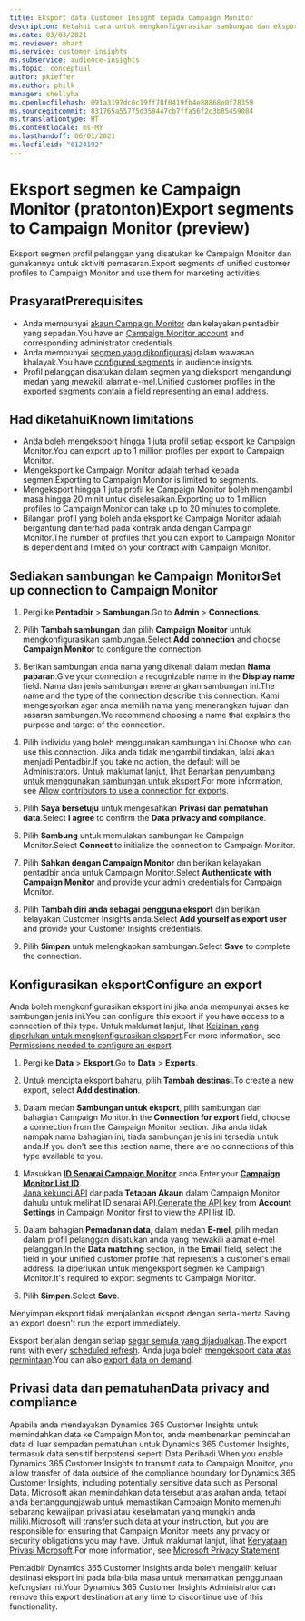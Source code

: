 ```yaml
---
title: Eksport data Customer Insight kepada Campaign Monitor
description: Ketahui cara untuk mengkonfigurasikan sambungan dan eksport ke Campaign Monitor.
ms.date: 03/03/2021
ms.reviewer: mhart
ms.service: customer-insights
ms.subservice: audience-insights
ms.topic: conceptual
author: pkieffer
ms.author: philk
manager: shellyha
ms.openlocfilehash: 091a3197dc0c19ff78f0419fb4e88868e0f78359
ms.sourcegitcommit: 831765a55775d358447cb7ffa56f2c3b85459084
ms.translationtype: HT
ms.contentlocale: ms-MY
ms.lasthandoff: 06/01/2021
ms.locfileid: "6124192"
---
```

# <a name="export-segments-to-campaign-monitor-preview"></a><span data-ttu-id="45b06-103">Eksport segmen ke Campaign Monitor (pratonton)</span><span class="sxs-lookup"><span data-stu-id="45b06-103">Export segments to Campaign Monitor (preview)</span></span>

<span data-ttu-id="45b06-104">Eksport segmen profil pelanggan yang disatukan ke Campaign Monitor dan gunakannya untuk aktiviti pemasaran.</span><span class="sxs-lookup"><span data-stu-id="45b06-104">Export segments of unified customer profiles to Campaign Monitor and use them for marketing activities.</span></span>

## <a name="prerequisites"></a><span data-ttu-id="45b06-105">Prasyarat</span><span class="sxs-lookup"><span data-stu-id="45b06-105">Prerequisites</span></span>

-   <span data-ttu-id="45b06-106">Anda mempunyai [akaun Campaign Monitor](https://www.campaignmonitor.com/) dan kelayakan pentadbir yang sepadan.</span><span class="sxs-lookup"><span data-stu-id="45b06-106">You have an [Campaign Monitor account](https://www.campaignmonitor.com/) and corresponding administrator credentials.</span></span>
-   <span data-ttu-id="45b06-107">Anda mempunyai [segmen yang dikonfigurasi](segments.md) dalam wawasan khalayak.</span><span class="sxs-lookup"><span data-stu-id="45b06-107">You have [configured segments](segments.md) in audience insights.</span></span>
-   <span data-ttu-id="45b06-108">Profil pelanggan disatukan dalam segmen yang dieksport mengandungi medan yang mewakili alamat e-mel.</span><span class="sxs-lookup"><span data-stu-id="45b06-108">Unified customer profiles in the exported segments contain a field representing an email address.</span></span>

## <a name="known-limitations"></a><span data-ttu-id="45b06-109">Had diketahui</span><span class="sxs-lookup"><span data-stu-id="45b06-109">Known limitations</span></span>

- <span data-ttu-id="45b06-110">Anda boleh mengeksport hingga 1 juta profil setiap eksport ke Campaign Monitor.</span><span class="sxs-lookup"><span data-stu-id="45b06-110">You can export up to 1 million profiles per export to Campaign Monitor.</span></span>
- <span data-ttu-id="45b06-111">Mengeksport ke Campaign Monitor adalah terhad kepada segmen.</span><span class="sxs-lookup"><span data-stu-id="45b06-111">Exporting to Campaign Monitor is limited to segments.</span></span>
- <span data-ttu-id="45b06-112">Mengeksport hingga 1 juta profil ke Campaign Monitor boleh mengambil masa hingga 20 minit untuk diselesaikan.</span><span class="sxs-lookup"><span data-stu-id="45b06-112">Exporting up to 1 million profiles to Campaign Monitor can take up to 20 minutes to complete.</span></span> 
- <span data-ttu-id="45b06-113">Bilangan profil yang boleh anda eksport ke Campaign Monitor adalah bergantung dan terhad pada kontrak anda dengan Campaign Monitor.</span><span class="sxs-lookup"><span data-stu-id="45b06-113">The number of profiles that you can export to Campaign Monitor is dependent and limited on your contract with Campaign Monitor.</span></span>

## <a name="set-up-connection-to-campaign-monitor"></a><span data-ttu-id="45b06-114">Sediakan sambungan ke Campaign Monitor</span><span class="sxs-lookup"><span data-stu-id="45b06-114">Set up connection to Campaign Monitor</span></span>

1. <span data-ttu-id="45b06-115">Pergi ke **Pentadbir** > **Sambungan**.</span><span class="sxs-lookup"><span data-stu-id="45b06-115">Go to **Admin** > **Connections**.</span></span>

1. <span data-ttu-id="45b06-116">Pilih **Tambah sambungan** dan pilih **Campaign Monitor** untuk mengkonfigurasikan sambungan.</span><span class="sxs-lookup"><span data-stu-id="45b06-116">Select **Add connection** and choose **Campaign Monitor** to configure the connection.</span></span>

1. <span data-ttu-id="45b06-117">Berikan sambungan anda nama yang dikenali dalam medan **Nama paparan**.</span><span class="sxs-lookup"><span data-stu-id="45b06-117">Give your connection a recognizable name in the **Display name** field.</span></span> <span data-ttu-id="45b06-118">Nama dan jenis sambungan menerangkan sambungan ini.</span><span class="sxs-lookup"><span data-stu-id="45b06-118">The name and the type of the connection describe this connection.</span></span> <span data-ttu-id="45b06-119">Kami mengesyorkan agar anda memilih nama yang menerangkan tujuan dan sasaran sambungan.</span><span class="sxs-lookup"><span data-stu-id="45b06-119">We recommend choosing a name that explains the purpose and target of the connection.</span></span>

1. <span data-ttu-id="45b06-120">Pilih individu yang boleh menggunakan sambungan ini.</span><span class="sxs-lookup"><span data-stu-id="45b06-120">Choose who can use this connection.</span></span> <span data-ttu-id="45b06-121">Jika anda tidak mengambil tindakan, lalai akan menjadi Pentadbir.</span><span class="sxs-lookup"><span data-stu-id="45b06-121">If you take no action, the default will be Administrators.</span></span> <span data-ttu-id="45b06-122">Untuk maklumat lanjut, lihat [Benarkan penyumbang untuk menggunakan sambungan untuk eksport](connections.md#allow-contributors-to-use-a-connection-for-exports).</span><span class="sxs-lookup"><span data-stu-id="45b06-122">For more information, see [Allow contributors to use a connection for exports](connections.md#allow-contributors-to-use-a-connection-for-exports).</span></span>

1. <span data-ttu-id="45b06-123">Pilih **Saya bersetuju** untuk mengesahkan **Privasi dan pematuhan data**.</span><span class="sxs-lookup"><span data-stu-id="45b06-123">Select **I agree** to confirm the **Data privacy and compliance**.</span></span>

1. <span data-ttu-id="45b06-124">Pilih **Sambung** untuk memulakan sambungan ke Campaign Monitor.</span><span class="sxs-lookup"><span data-stu-id="45b06-124">Select **Connect** to initialize the connection to Campaign Monitor.</span></span>

1. <span data-ttu-id="45b06-125">Pilih **Sahkan dengan Campaign Monitor** dan berikan kelayakan pentadbir anda untuk Campaign Monitor.</span><span class="sxs-lookup"><span data-stu-id="45b06-125">Select **Authenticate with Campaign Monitor** and provide your admin credentials for Campaign Monitor.</span></span>

1. <span data-ttu-id="45b06-126">Pilih **Tambah diri anda sebagai pengguna eksport** dan berikan kelayakan Customer Insights anda.</span><span class="sxs-lookup"><span data-stu-id="45b06-126">Select **Add yourself as export user** and provide your Customer Insights credentials.</span></span>

1. <span data-ttu-id="45b06-127">Pilih **Simpan** untuk melengkapkan sambungan.</span><span class="sxs-lookup"><span data-stu-id="45b06-127">Select **Save** to complete the connection.</span></span>

## <a name="configure-an-export"></a><span data-ttu-id="45b06-128">Konfigurasikan eksport</span><span class="sxs-lookup"><span data-stu-id="45b06-128">Configure an export</span></span>

<span data-ttu-id="45b06-129">Anda boleh mengkonfigurasikan eksport ini jika anda mempunyai akses ke sambungan jenis ini.</span><span class="sxs-lookup"><span data-stu-id="45b06-129">You can configure this export if you have access to a connection of this type.</span></span> <span data-ttu-id="45b06-130">Untuk maklumat lanjut, lihat [Keizinan yang diperlukan untuk mengkonfigurasikan eksport](export-destinations.md#set-up-a-new-export).</span><span class="sxs-lookup"><span data-stu-id="45b06-130">For more information, see [Permissions needed to configure an export](export-destinations.md#set-up-a-new-export).</span></span>

1. <span data-ttu-id="45b06-131">Pergi ke **Data** > **Eksport**.</span><span class="sxs-lookup"><span data-stu-id="45b06-131">Go to **Data** > **Exports**.</span></span>

1. <span data-ttu-id="45b06-132">Untuk mencipta eksport baharu, pilih **Tambah destinasi**.</span><span class="sxs-lookup"><span data-stu-id="45b06-132">To create a new export, select **Add destination**.</span></span>

1. <span data-ttu-id="45b06-133">Dalam medan **Sambungan untuk eksport**, pilih sambungan dari bahagian Campaign Monitor.</span><span class="sxs-lookup"><span data-stu-id="45b06-133">In the **Connection for export** field, choose a connection from the Campaign Monitor section.</span></span> <span data-ttu-id="45b06-134">Jika anda tidak nampak nama bahagian ini, tiada sambungan jenis ini tersedia untuk anda.</span><span class="sxs-lookup"><span data-stu-id="45b06-134">If you don't see this section name, there are no connections of this type available to you.</span></span>

1. <span data-ttu-id="45b06-135">Masukkan [**ID Senarai Campaign Monitor**](https://www.campaignmonitor.com/api/getting-started/#your-list-id) anda.</span><span class="sxs-lookup"><span data-stu-id="45b06-135">Enter your [**Campaign Monitor List ID**](https://www.campaignmonitor.com/api/getting-started/#your-list-id).</span></span>    
   <span data-ttu-id="45b06-136">[Jana kekunci API](https://www.campaignmonitor.com/api/getting-started/) daripada **Tetapan Akaun** dalam Campaign Monitor dahulu untuk melihat ID senarai API.</span><span class="sxs-lookup"><span data-stu-id="45b06-136">[Generate the API key](https://www.campaignmonitor.com/api/getting-started/) from **Account Settings** in Campaign Monitor first to view the API list ID.</span></span>  

3. <span data-ttu-id="45b06-137">Dalam bahagian **Pemadanan data**, dalam medan **E-mel**, pilih medan dalam profil pelanggan disatukan anda yang mewakili alamat e-mel pelanggan.</span><span class="sxs-lookup"><span data-stu-id="45b06-137">In the **Data matching** section, in the **Email** field, select the field in your unified customer profile that represents a customer's email address.</span></span> <span data-ttu-id="45b06-138">Ia diperlukan untuk mengeksport segmen ke Campaign Monitor.</span><span class="sxs-lookup"><span data-stu-id="45b06-138">It's required to export segments to Campaign Monitor.</span></span>

1. <span data-ttu-id="45b06-139">Pilih **Simpan**.</span><span class="sxs-lookup"><span data-stu-id="45b06-139">Select **Save**.</span></span>

<span data-ttu-id="45b06-140">Menyimpan eksport tidak menjalankan eksport dengan serta-merta.</span><span class="sxs-lookup"><span data-stu-id="45b06-140">Saving an export doesn't run the export immediately.</span></span>

<span data-ttu-id="45b06-141">Eksport berjalan dengan setiap [segar semula yang dijadualkan](system.md#schedule-tab).</span><span class="sxs-lookup"><span data-stu-id="45b06-141">The export runs with every [scheduled refresh](system.md#schedule-tab).</span></span> <span data-ttu-id="45b06-142">Anda juga boleh [mengeksport data atas permintaan](export-destinations.md#run-exports-on-demand).</span><span class="sxs-lookup"><span data-stu-id="45b06-142">You can also [export data on demand](export-destinations.md#run-exports-on-demand).</span></span> 


## <a name="data-privacy-and-compliance"></a><span data-ttu-id="45b06-143">Privasi data dan pematuhan</span><span class="sxs-lookup"><span data-stu-id="45b06-143">Data privacy and compliance</span></span>

<span data-ttu-id="45b06-144">Apabila anda mendayakan Dynamics 365 Customer Insights untuk memindahkan data ke Campaign Monitor, anda membenarkan pemindahan data di luar sempadan pematuhan untuk Dynamics 365 Customer Insights, termasuk data sensitif berpotensi seperti Data Peribadi.</span><span class="sxs-lookup"><span data-stu-id="45b06-144">When you enable Dynamics 365 Customer Insights to transmit data to Campaign Monitor, you allow transfer of data outside of the compliance boundary for Dynamics 365 Customer Insights, including potentially sensitive data such as Personal Data.</span></span> <span data-ttu-id="45b06-145">Microsoft akan memindahkan data tersebut atas arahan anda, tetapi anda bertanggungjawab untuk memastikan Campaign Monito memenuhi sebarang kewajipan privasi atau keselamatan yang mungkin anda miliki.</span><span class="sxs-lookup"><span data-stu-id="45b06-145">Microsoft will transfer such data at your instruction, but you are responsible for ensuring that Campaign Monitor meets any privacy or security obligations you may have.</span></span> <span data-ttu-id="45b06-146">Untuk maklumat lanjut, lihat [Kenyataan Privasi Microsoft](https://go.microsoft.com/fwlink/?linkid=396732).</span><span class="sxs-lookup"><span data-stu-id="45b06-146">For more information, see [Microsoft Privacy Statement](https://go.microsoft.com/fwlink/?linkid=396732).</span></span>

<span data-ttu-id="45b06-147">Pentadbir Dynamics 365 Customer Insights anda boleh mengalih keluar destinasi eksport ini pada bila-bila masa untuk menamatkan penggunaan kefungsian ini.</span><span class="sxs-lookup"><span data-stu-id="45b06-147">Your Dynamics 365 Customer Insights Administrator can remove this export destination at any time to discontinue use of this functionality.</span></span>
